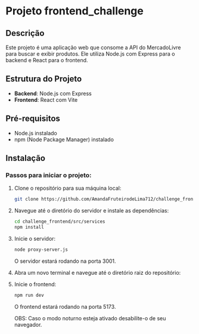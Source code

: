 # Projeto frontend_challenge

## Descrição
Este projeto é uma aplicação web que consome a API do MercadoLivre para buscar e exibir produtos. Ele utiliza Node.js com Express para o backend e React para o frontend.

## Estrutura do Projeto
- **Backend**: Node.js com Express
- **Frontend**: React com Vite

## Pré-requisitos
- Node.js instalado
- npm (Node Package Manager) instalado

## Instalação

### Passos para iniciar o projeto:

1. Clone o repositório para sua máquina local:

    ```bash
    git clone https://github.com/AmandaFruteirodeLima712/challenge_frontend.git
    ```

2. Navegue até o diretório do servidor e instale as dependências:

    ```bash
    cd challenge_frontend/src/services
    npm install
    ```

3. Inicie o servidor:

    ```bash
    node proxy-server.js
    ```
    O servidor estará rodando na porta 3001.

4. Abra um novo terminal e navegue até o diretório raiz do repositório:

5. Inicie o frontend:

    ```bash
    npm run dev
    ```
    O frontend estará rodando na porta 5173.


   OBS: Caso o modo noturno esteja ativado desabilite-o de seu navegador.
